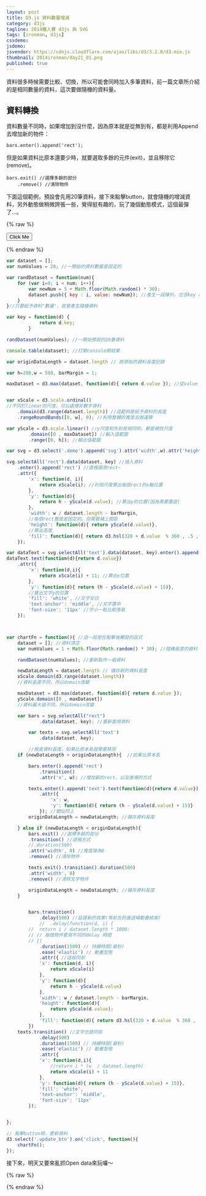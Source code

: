 ```yaml
---
layout: post
title: D3.js 資料數量增減
category: d3js
tagline: 2014鐵人賽 d3js 與 SVG
tags: [ironman, d3js]
cssdemo:
jsdemo:
jsvendor: https://cdnjs.cloudflare.com/ajax/libs/d3/3.2.0/d3.min.js
thumbnail: 2014ironman/day21_01.png
published: true
---
```


資料很多時候需要比較、切換，所以可能會同時加入多筆資料，前一篇文章所介紹的是相同數量的資料，這次要做隨機的資料量。

<!-- more -->

## 資料轉換

資料數量不同時，如果增加到沒什麼，因為原本就是從無到有，都是利用Append去增加新的物件：

	bars.enter().append('rect');

但是如果資料比原本還要少時，就要選取多餘的元件(exit)，並且移除它(remove)。

	bars.exit() //選擇多餘的部分
		.remove() //清除物件

下面這個範例，預設會先用20筆資料，接下來點擊button，就會隨機的增減資料，另外動態做稍微誇張一些，覺得挺有趣的，玩了幾個動態模式，這個最彈了...。

{% raw %}
<div class="demo">


<button class="btn update_btn"> Click Me </button>
</div>
{% endraw %}


```javascript
var dataset = [];
var numValues = 20; //一開始的資料數量是固定的

var randDataset = function(num){
	for (var i=0; i < num; i++){
		var newNum = 5 + Math.floor(Math.random() * 30);
		dataset.push({ key : i, value: newNum}); //產生一段陣列，包含key and value
	}
}//只要給予資料"數量"，就會產生隨機資料

var key = function(d) {
			return d.key;
		}

randDataset(numValues); //一開始預設的20筆資料

console.table(dataset); //打開console開結果

var originDataLength = dataset.length // 將原始的資料長度記錄

var h=200,w = 500, barMargin = 1;

maxDataset = d3.max(dataset, function(d){ return d.value }); //從value 取得最大值


var xScale = d3.scale.ordinal()
//不同於linear的尺度，可以處理非數字資料
	.domain(d3.range(dataset.length)) //這範例是給予資料的長度
	.rangeRoundBands([0, w], 0); //利用整體的寬度去做運算

var yScale = d3.scale.linear() //y尺度和先前是相同的，都是線性尺度
		.domain([0 , maxDataset]) //輸入值範圍
		.range([0, h]); //輸出值範圍

var svg = d3.select('.demo').append('svg').attr('width',w).attr('height', h); //建立svg

svg.selectAll('rect').data(dataset, key) //插入資料
	.enter().append('rect') //直條圖用rect~
	.attr({
		'x': function(d, i){
			return xScale(i); //利用尺度算出每個rect的x軸位置
		},
		'y': function(d){
			return h - yScale(d.value); //算出y的位置(因為需要置底)
		},
		'width': w / dataset.length - barMargin,
		//每個rect寬度是固定的，但需要補上間距
		'height': function(d){ return yScale(d.value)},
		//算出高度
		'fill': function(d){ return d3.hsl(320 + d.value  % 360 , .5 , .5)} //利用資料產生不同色彩
	});

var dataText = svg.selectAll('text').data(dataset, key).enter().append('text'); //補上文字
dataText.text(function(d){return d.value})
	.attr({
		'x': function(d,i){
			return xScale(i) + 11; //算出x位置
		},
		'y': function(d){ return (h - yScale(d.value) + 15)},
		//算出文字y的位置
		'fill': 'white', //文字反白
		'text-anchor': 'middle', //文字置中
		'font-size': '11px' //字小一點比較秀氣
	});



var chartFn = function(){ //這一段是在點擊後觸發的函式
	dataset = []; //資料清空
	var numValues = 1 + Math.floor(Math.random() * 30); //隨機長度的資料

	randDataset(numValues); //重新製作一組資料

	newDataLength = dataset.length // 儲存新的資料長度
	xScale.domain(d3.range(dataset.length))
	//資料長度不同，所以domain改變

	maxDataset = d3.max(dataset, function(d){ return d.value });
	yScale.domain([0 , maxDataset])
	//資料最大值不同，所以domain改變

	var bars = svg.selectAll("rect")
			.data(dataset, key); //重新套用資料

		var texts = svg.selectAll('text')
			.data(dataset, key);

		//檢查資料長度，如果比原本長就需要移除
	if (newDataLength > originDataLength){  //如果比原本長

		bars.enter().append('rect')
			.transition()
			.attr('x', w); //增加新的rect，以及進場的方式

		texts.enter().append('text').text(function(d){return d.value})
			.attr({
				'x': w,
				'y': function(d){ return (h - yScale(d.value) + 15)}
			}); //類似同上
		originDataLength = newDataLength; //儲存資料長度

	} else if (newDataLength < originDataLength){
		bars.exit() //選擇多餘的部分
		.transition() //退場方式
		//.duration(500)
		.attr('width', 0) //寬度降為0
		.remove() //清除物件

		texts.exit().transition().duration(500)
		.attr('width', 0)
		.remove() //清除文字物件

		originDataLength = newDataLength; //儲存資料長度
	}


		bars.transition()
			.delay(500) //延遲新的效果(等前方的進退場動畫結束)
			// 	.delay(function(d, i) {
		// 	return i / dataset.length * 1000;   
		// // 每個物件套用不同的delay 時間
		// })
			.duration(1500) // 持續時間(豪秒)
			.ease('elastic') // 動畫型態
 			.attr({ //這段同前
			'x': function(d, i){
				return xScale(i)
			},
			'y': function(d){
				return h - yScale(d.value)
			},
			'width': w / dataset.length - barMargin,
			'height': function(d){
				return yScale(d.value);
			},
			'fill': function(d){ return d3.hsl(320 + d.value  % 360 , .5 , .5)}
		})
 	texts.transition() //文字也是同前
			.delay(500)
			.duration(1500) // 持續時間(豪秒)
			.ease('elastic') // 動畫型態
			.attr({
			'x': function(d,i){
				//return i * (w  / dataset.length)
				return xScale(i) + 11
			},
			'y': function(d){ return (h - yScale(d.value) + 15)},
			'fill': 'white',
			'text-anchor': 'middle',
			'font-size': '11px'
		});


};

// 點擊button時，更新資料
d3.select('.update_btn').on('click', function(){
	chartFn();
});
```

接下來，明天又要來亂抓Open data來玩囉～

{% raw %}
<script>
var dataset = [];
var numValues = 20; //一開始的資料數量是固定的

var randDataset = function(num){
	for (var i=0; i < num; i++){
		var newNum = 5 + Math.floor(Math.random() * 30);
		dataset.push({ key : i, value: newNum}); //產生一段陣列，包含key and value
	}
}//只要給予資料"數量"，就會產生隨機資料

var key = function(d) {
			return d.key;
		}

randDataset(numValues); //一開始預設的20筆資料

console.table(dataset); //打開console開結果

var originDataLength = dataset.length // 將原始的資料長度記錄

var h=200,w = 500, barMargin = 1;

maxDataset = d3.max(dataset, function(d){ return d.value }); //從value 取得最大值


var xScale = d3.scale.ordinal()
//不同於linear的尺度，可以處理非數字資料
	.domain(d3.range(dataset.length)) //這範例是給予資料的長度
	.rangeRoundBands([0, w], 0); //利用整體的寬度去做運算

var yScale = d3.scale.linear() //y尺度和先前是相同的，都是線性尺度
		.domain([0 , maxDataset]) //輸入值範圍
		.range([0, h]); //輸出值範圍

var svg = d3.select('.demo').append('svg').attr('width',w).attr('height', h); //建立svg

svg.selectAll('rect').data(dataset, key) //插入資料
	.enter().append('rect') //直條圖用rect~
	.attr({
		'x': function(d, i){
			return xScale(i); //利用尺度算出每個rect的x軸位置
		},
		'y': function(d){
			return h - yScale(d.value); //算出y的位置(因為需要置底)
		},
		'width': w / dataset.length - barMargin,
		//每個rect寬度是固定的，但需要補上間距
		'height': function(d){ return yScale(d.value)},
		//算出高度
		'fill': function(d){ return d3.hsl(320 + d.value  % 360 , .5 , .5)} //利用資料產生不同色彩
	});

var dataText = svg.selectAll('text').data(dataset, key).enter().append('text'); //補上文字
dataText.text(function(d){return d.value})
	.attr({
		'x': function(d,i){
			return xScale(i) + 11; //算出x位置
		},
		'y': function(d){ return (h - yScale(d.value) + 15)},
		//算出文字y的位置
		'fill': 'white', //文字反白
		'text-anchor': 'middle', //文字置中
		'font-size': '11px' //字小一點比較秀氣
	});



var chartFn = function(){ //這一段是在點擊後觸發的函式
	dataset = []; //資料清空
	var numValues = 1 + Math.floor(Math.random() * 30); //隨機長度的資料

	randDataset(numValues); //重新製作一組資料

	newDataLength = dataset.length // 儲存新的資料長度
	xScale.domain(d3.range(dataset.length))
	//資料長度不同，所以domain改變

	maxDataset = d3.max(dataset, function(d){ return d.value });
	yScale.domain([0 , maxDataset])
	//資料最大值不同，所以domain改變

	var bars = svg.selectAll("rect")
			.data(dataset, key); //重新套用資料

		var texts = svg.selectAll('text')
			.data(dataset, key);

		//檢查資料長度，如果比原本長就需要移除
	if (newDataLength > originDataLength){  //如果比原本長

		bars.enter().append('rect')
			.transition()
			.attr('x', w); //增加新的rect，以及進場的方式

		texts.enter().append('text').text(function(d){return d.value})
			.attr({
				'x': w,
				'y': function(d){ return (h - yScale(d.value) + 15)}
			}); //類似同上
		originDataLength = newDataLength; //儲存資料長度

	} else if (newDataLength < originDataLength){
		bars.exit() //選擇多餘的部分
		.transition() //退場方式
		//.duration(500)
		.attr('width', 0) //寬度降為0
		.remove() //清除物件

		texts.exit().transition().duration(500)
		.attr('width', 0)
		.remove() //清除文字物件

		originDataLength = newDataLength; //儲存資料長度
	}


		bars.transition()
			.delay(500) //延遲新的效果(等前方的進退場動畫結束)
			// 	.delay(function(d, i) {
		// 	return i / dataset.length * 1000;   
		// // 每個物件套用不同的delay 時間
		// })
			.duration(1500) // 持續時間(豪秒)
			.ease('elastic') // 動畫型態
 			.attr({ //這段同前
			'x': function(d, i){
				return xScale(i)
			},
			'y': function(d){
				return h - yScale(d.value)
			},
			'width': w / dataset.length - barMargin,
			'height': function(d){
				return yScale(d.value);
			},
			'fill': function(d){ return d3.hsl(320 + d.value  % 360 , .5 , .5)}
		})
 	texts.transition() //文字也是同前
			.delay(500)
			.duration(1500) // 持續時間(豪秒)
			.ease('elastic') // 動畫型態
			.attr({
			'x': function(d,i){
				//return i * (w  / dataset.length)
				return xScale(i) + 11
			},
			'y': function(d){ return (h - yScale(d.value) + 15)},
			'fill': 'white',
			'text-anchor': 'middle',
			'font-size': '11px'
		});


};

// 點擊button時，更新資料
d3.select('.update_btn').on('click', function(){
	chartFn();
});
</script>

<style>

</style>
{% endraw %}

